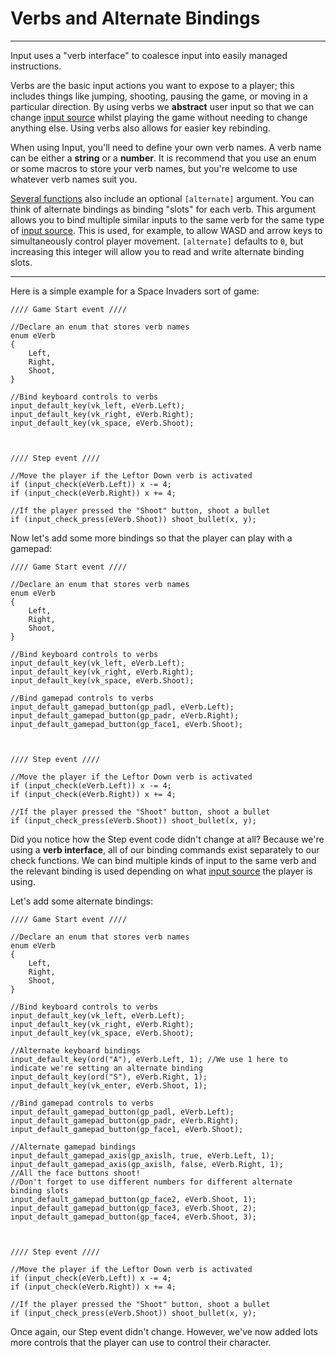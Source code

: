 # Verbs and Alternate Bindings

---

Input uses a "verb interface" to coalesce input into easily managed instructions.

Verbs are the basic input actions you want to expose to a player; this includes things like jumping, shooting, pausing the game, or moving in a particular direction. By using verbs we **abstract** user input so that we can change [input source](Input-Sources) whilst playing the game without needing to change anything else. Using verbs also allows for easier key rebinding.

When using Input, you'll need to define your own verb names. A verb name can be either a **string** or a **number**. It is recommend that you use an enum or some macros to store your verb names, but you're welcome to use whatever verb names suit you.

[Several functions](Functions-(Default-Bindings)) also include an optional `[alternate]` argument. You can think of alternate bindings as binding "slots" for each verb. This argument allows you to bind multiple similar inputs to the same verb for the same type of [input source](Input-Sources). This is used, for example, to allow WASD and arrow keys to simultaneously control player movement. `[alternate]` defaults to `0`, but increasing this integer will allow you to read and write alternate binding slots.

-----

Here is a simple example for a Space Invaders sort of game:

```GML
//// Game Start event ////

//Declare an enum that stores verb names
enum eVerb
{
    Left,
    Right,
    Shoot,
}

//Bind keyboard controls to verbs
input_default_key(vk_left, eVerb.Left);
input_default_key(vk_right, eVerb.Right);
input_default_key(vk_space, eVerb.Shoot);



//// Step event ////

//Move the player if the Leftor Down verb is activated
if (input_check(eVerb.Left)) x -= 4;
if (input_check(eVerb.Right)) x += 4;

//If the player pressed the "Shoot" button, shoot a bullet
if (input_check_press(eVerb.Shoot)) shoot_bullet(x, y);
```

Now let's add some more bindings so that the player can play with a gamepad:

```GML
//// Game Start event ////

//Declare an enum that stores verb names
enum eVerb
{
    Left,
    Right,
    Shoot,
}

//Bind keyboard controls to verbs
input_default_key(vk_left, eVerb.Left);
input_default_key(vk_right, eVerb.Right);
input_default_key(vk_space, eVerb.Shoot);

//Bind gamepad controls to verbs
input_default_gamepad_button(gp_padl, eVerb.Left);
input_default_gamepad_button(gp_padr, eVerb.Right);
input_default_gamepad_button(gp_face1, eVerb.Shoot);



//// Step event ////

//Move the player if the Leftor Down verb is activated
if (input_check(eVerb.Left)) x -= 4;
if (input_check(eVerb.Right)) x += 4;

//If the player pressed the "Shoot" button, shoot a bullet
if (input_check_press(eVerb.Shoot)) shoot_bullet(x, y);
```

Did you notice how the Step event code didn't change at all? Because we're using a **verb interface**, all of our binding commands exist separately to our check functions. We can bind multiple kinds of input to the same verb and the relevant binding is used depending on what [input source](Input-Sources) the player is using.

Let's add some alternate bindings:

```GML
//// Game Start event ////

//Declare an enum that stores verb names
enum eVerb
{
    Left,
    Right,
    Shoot,
}

//Bind keyboard controls to verbs
input_default_key(vk_left, eVerb.Left);
input_default_key(vk_right, eVerb.Right);
input_default_key(vk_space, eVerb.Shoot);

//Alternate keyboard bindings
input_default_key(ord("A"), eVerb.Left, 1); //We use 1 here to indicate we're setting an alternate binding
input_default_key(ord("S"), eVerb.Right, 1);
input_default_key(vk_enter, eVerb.Shoot, 1);

//Bind gamepad controls to verbs
input_default_gamepad_button(gp_padl, eVerb.Left);
input_default_gamepad_button(gp_padr, eVerb.Right);
input_default_gamepad_button(gp_face1, eVerb.Shoot);

//Alternate gamepad bindings
input_default_gamepad_axis(gp_axislh, true, eVerb.Left, 1);
input_default_gamepad_axis(gp_axislh, false, eVerb.Right, 1);
//All the face buttons shoot!
//Don't forget to use different numbers for different alternate binding slots
input_default_gamepad_button(gp_face2, eVerb.Shoot, 1);
input_default_gamepad_button(gp_face3, eVerb.Shoot, 2);
input_default_gamepad_button(gp_face4, eVerb.Shoot, 3);



//// Step event ////

//Move the player if the Leftor Down verb is activated
if (input_check(eVerb.Left)) x -= 4;
if (input_check(eVerb.Right)) x += 4;

//If the player pressed the "Shoot" button, shoot a bullet
if (input_check_press(eVerb.Shoot)) shoot_bullet(x, y);
```

Once again, our Step event didn't change. However, we've now added lots more controls that the player can use to control their character.